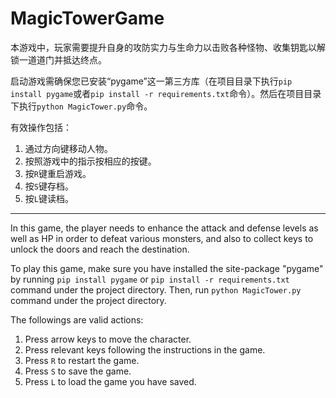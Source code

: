 # MagicTowerGame

本游戏中，玩家需要提升自身的攻防实力与生命力以击败各种怪物、收集钥匙以解锁一道道门并抵达终点。

启动游戏需确保您已安装“pygame”这一第三方库（在项目目录下执行`pip install pygame`或者`pip install -r requirements.txt`命令）。然后在项目目录下执行`python MagicTower.py`命令。

有效操作包括：
1. 通过方向键移动人物。
2. 按照游戏中的指示按相应的按键。
3. 按`R`键重启游戏。
4. 按`S`键存档。
5. 按`L`键读档。

---

In this game, the player needs to enhance the attack and defense levels as well as HP in order to defeat various monsters, and also to collect keys to unlock the doors and reach the destination.
 
To play this game, make sure you have installed the site-package "pygame" by running `pip install pygame` or `pip install -r requirements.txt` command under the project directory. Then, run `python MagicTower.py` command under the project directory.

The followings are valid actions:
1. Press arrow keys to move the character.
2. Press relevant keys following the instructions in the game.
3. Press `R` to restart the game.
4. Press `S` to save the game.
5. Press `L` to load the game you have saved.
